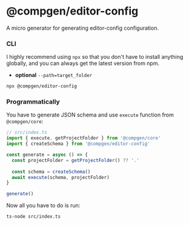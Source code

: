 # @compgen/editor-config

A micro generator for generating editor-config configuration.

### CLI

I highly recommend using `npx` so that you don't have to install anything globally, and you can always get the latest version from npm.

- **optional** `--path=target_folder`

```bash
npx @compgen/editor-config
```

### Programmatically

You have to generate JSON schema and use `execute` function from `@compgen/core`:

```ts
// src/index.ts
import { execute, getProjectFolder } from '@compgen/core'
import { createSchema } from '@compgen/editor-config'

const generate = async () => {
  const projectFolder = getProjectFolder() ?? '.'
  
  const schema = createSchema()
  await execute(schema, projectFolder)
}

generate()
```

Now all you have to do is run:

```
ts-node src/index.ts
```

